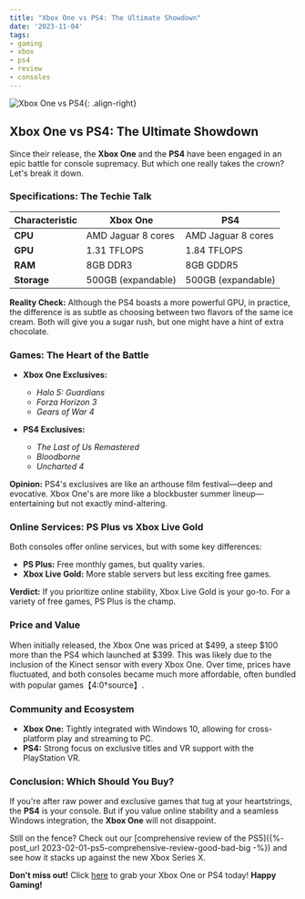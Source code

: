 ```yaml
---
title: "Xbox One vs PS4: The Ultimate Showdown"
date: '2023-11-04'
tags:
- gaming
- xbox
- ps4
- review
- consoles
---
```


![Xbox One vs PS4](https://example.com/xbox-vs-ps4.jpg){: .align-right}

## Xbox One vs PS4: The Ultimate Showdown

Since their release, the **Xbox One** and the **PS4** have been engaged in an epic battle for console supremacy. But which one really takes the crown? Let's break it down.

### Specifications: The Techie Talk

| Characteristic | Xbox One | PS4 |
|----------------|----------|-----|
| **CPU** | AMD Jaguar 8 cores | AMD Jaguar 8 cores |
| **GPU** | 1.31 TFLOPS | 1.84 TFLOPS |
| **RAM** | 8GB DDR3 | 8GB GDDR5 |
| **Storage** | 500GB (expandable) | 500GB (expandable) |

**Reality Check:** Although the PS4 boasts a more powerful GPU, in practice, the difference is as subtle as choosing between two flavors of the same ice cream. Both will give you a sugar rush, but one might have a hint of extra chocolate.

### Games: The Heart of the Battle

- **Xbox One Exclusives:**
  - *Halo 5: Guardians*
  - *Forza Horizon 3*
  - *Gears of War 4*

- **PS4 Exclusives:**
  - *The Last of Us Remastered*
  - *Bloodborne*
  - *Uncharted 4*

**Opinion:** PS4's exclusives are like an arthouse film festival—deep and evocative. Xbox One's are more like a blockbuster summer lineup—entertaining but not exactly mind-altering.

### Online Services: PS Plus vs Xbox Live Gold

Both consoles offer online services, but with some key differences:

- **PS Plus:** Free monthly games, but quality varies.
- **Xbox Live Gold:** More stable servers but less exciting free games.

**Verdict:** If you prioritize online stability, Xbox Live Gold is your go-to. For a variety of free games, PS Plus is the champ.

### Price and Value

When initially released, the Xbox One was priced at $499, a steep $100 more than the PS4 which launched at $399. This was likely due to the inclusion of the Kinect sensor with every Xbox One. Over time, prices have fluctuated, and both consoles became much more affordable, often bundled with popular games【4:0†source】.

### Community and Ecosystem

- **Xbox One:** Tightly integrated with Windows 10, allowing for cross-platform play and streaming to PC.
- **PS4:** Strong focus on exclusive titles and VR support with the PlayStation VR.

### Conclusion: Which Should You Buy?

If you're after raw power and exclusive games that tug at your heartstrings, the **PS4** is your console. But if you value online stability and a seamless Windows integration, the **Xbox One** will not disappoint.

Still on the fence? Check out our [comprehensive review of the PS5]({%- post_url 2023-02-01-ps5-comprehensive-review-good-bad-big -%}) and see how it stacks up against the new Xbox Series X.

**Don't miss out!** Click [here](https://www.amazon.com/dp/B09XX5FVHJ) to grab your Xbox One or PS4 today! **Happy Gaming!**
